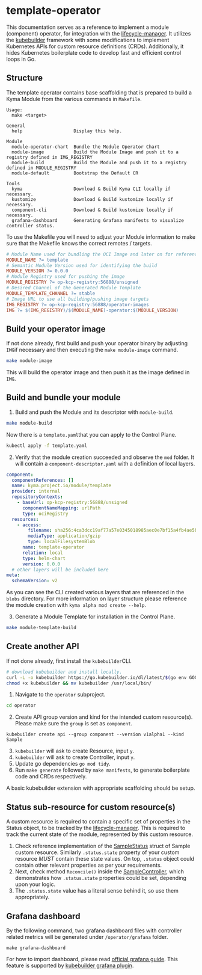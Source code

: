 # template-operator

This documentation serves as a reference to implement a module (component) operator, for integration with the [lifecycle-manager](https://github.com/kyma-project/lifecycle-manager/tree/main/operator).
It utilizes the [kubebuilder](https://book.kubebuilder.io/) framework with some modifications to implement Kubernetes APIs for custom resource definitions (CRDs).
Additionally, it hides Kubernetes boilerplate code to develop fast and efficient control loops in Go.

## Structure

The template operator contains base scaffolding that is prepared to build a Kyma Module from the various commands in `Makefile`.

```
Usage:
  make <target>

General
  help                   Display this help.

Module
  module-operator-chart  Bundle the Module Operator Chart
  module-image           Build the Module Image and push it to a registry defined in IMG_REGISTRY
  module-build           Build the Module and push it to a registry defined in MODULE_REGISTRY
  module-default         Bootstrap the Default CR

Tools
  kyma                   Download & Build Kyma CLI locally if necessary.
  kustomize              Download & Build kustomize locally if necessary.
  component-cli          Download & Build kustomize locally if necessary.
  grafana-dashboard      Generating Grafana manifests to visualize controller status.
```

To use the Makefile you will need to adjust your Module information to make sure that the Makefile knows the correct remotes / targets.

```makefile
# Module Name used for bundling the OCI Image and later on for referencing in the Kyma Modules
MODULE_NAME ?= template
# Semantic Module Version used for identifying the build
MODULE_VERSION ?= 0.0.0
# Module Registry used for pushing the image
MODULE_REGISTRY ?= op-kcp-registry:56888/unsigned
# Desired Channel of the Generated Module Template
MODULE_TEMPLATE_CHANNEL ?= stable
# Image URL to use all building/pushing image targets
IMG_REGISTRY ?= op-kcp-registry:56888/operator-images
IMG ?= $(IMG_REGISTRY)/$(MODULE_NAME)-operator:$(MODULE_VERSION)
```

## Build your operator image

If not done already, first build and push your operator binary by adjusting `IMG`if necessary and then executing the `make module-image` command.

```sh
make module-image
```

This will build the operator image and then push it as the image defined in `IMG`.

## Build and bundle your module

1. Build and push the Module and its descriptor with `module-build`.

```sh
make module-build
```

Now there is a `template.yaml`that you can apply to the Control Plane.

```sh
kubectl apply -f template.yaml
```

2. Verify that the module creation succeeded and observe the `mod` folder. It will contain a `component-descriptor.yaml` with a definition of local layers.

```yaml
component:
  componentReferences: []
  name: kyma.project.io/module/template
  provider: internal
  repositoryContexts:
    - baseUrl: op-kcp-registry:56888/unsigned
      componentNameMapping: urlPath
      type: ociRegistry
  resources:
    - access:
        filename: sha256:4ca3dcc19af77a57e0345018985aec0e7bf15a4fb4ae5b1c5392b45ea013c59a
        mediaType: application/gzip
        type: localFilesystemBlob
      name: template-operator
      relation: local
      type: helm-chart
      version: 0.0.0
  # other layers will be included here
meta:
  schemaVersion: v2
```

As you can see the CLI created various layers that are referenced in the `blobs` directory. For more information on layer structure please reference the module creation with `kyma alpha mod create --help`.

3. Generate a Module Template for installation in the Control Plane.

```sh
make module-template-build
```

## Create another API

If not done already, first install the `kubebuilder`CLI.

```bash
# download kubebuilder and install locally.
curl -L -o kubebuilder https://go.kubebuilder.io/dl/latest/$(go env GOOS)/$(go env GOARCH)
chmod +x kubebuilder && mv kubebuilder /usr/local/bin/
```

1. Navigate to the `operator` subproject.

```sh
cd operator
```

2. Create API group version and kind for the intended custom resource(s). Please make sure the `group` is set as `component`.

```
kubebuilder create api --group component --version v1alpha1 --kind Sample
```

3. `kubebuilder` will ask to create Resource, input `y`.
4. `kubebuilder` will ask to create Controller, input `y`.
5. Update go dependencies `go mod tidy`.
6. Run `make generate` followed by `make manifests`, to generate boilerplate code and CRDs respectively.

A basic kubebuilder extension with appropriate scaffolding should be setup.

## Status sub-resource for custom resource(s)

A custom resource is required to contain a specific set of properties in the Status object, to be tracked by the [lifecycle-manager](https://github.com/kyma-project/lifecycle-manager/tree/main/operator).
This is required to track the current state of the module, represented by this custom resource.

1. Check reference implementation of the [SampleStatus](./api/v1alpha1/sample_types.go) struct of Sample custom resource. Similarly `.status.state` property of your custom resource _MUST_ contain these state values.
   On top, `.status` object could contain other relevant properties as per your requirements.
2. Next, check method `Reconcile()` inside the [SampleController](./controllers/sample_controller.go), which demonstrates how `.status.state` properties could be set, depending upon your logic.
3. The `.status.state` value has a literal sense behind it, so use them appropriately.

## Grafana dashboard

By the following command, two grafana dashboard files with controller related metrics will be generated under `/operator/grafana` folder.

```
make grafana-dashboard
```

For how to import dashboard, please read [official grafana guide](https://grafana.com/docs/grafana/latest/dashboards/export-import/#import-dashboard).
This feature is supported by [kubebuilder grafana plugin](https://book.kubebuilder.io/plugins/grafana-v1-alpha.html).
